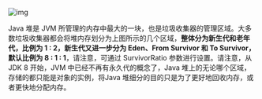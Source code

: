 ![img](D:\superz\BigData-A-Question\JVM\images\16fff2fc2a7504d2)

Java 堆是 JVM 所管理的内存中最大的一块，也是垃圾收集器的管理区域。大多数垃圾收集器都会将堆内存划分为上图所示的几个区域，**整体分为新生代和老年代，比例为 1 : 2，新生代又进一步分为 Eden、From Survivor 和 To Survivor，默认比例为 8 : 1 : 1**，请注意，可通过 SurvivorRatio 参数进行设置。请注意，从 JDK 8 开始，JVM 中已经不再有永久代的概念了，Java 堆上的无论哪个区域，存储的都只能是对象的实例，将Java 堆细分的目的只是为了更好地回收内存，或者更快地分配内存。